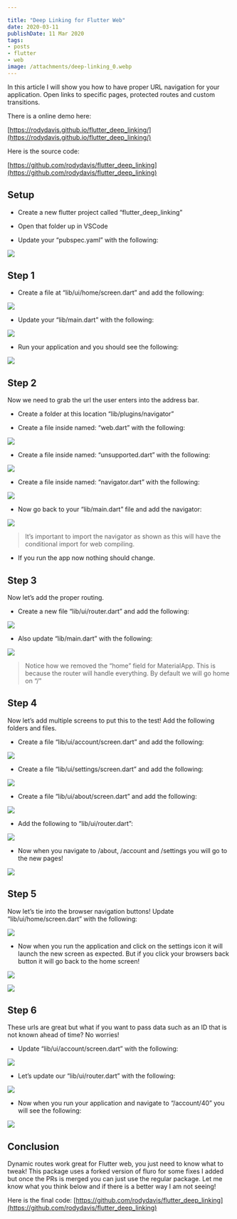 ```yaml
---

title: "Deep Linking for Flutter Web"
date: 2020-03-11
publishDate: 11 Mar 2020
tags:
- posts
- flutter
- web
image: /attachments/deep-linking_0.webp
---
```


In this article I will show you how to have proper URL navigation for your application. Open links to specific pages, protected routes and custom transitions.

There is a online demo here:

[https://rodydavis.github.io/flutter_deep_linking/](https://rodydavis.github.io/flutter_deep_linking/)

Here is the source code:

[https://github.com/rodydavis/flutter_deep_linking](https://github.com/rodydavis/flutter_deep_linking)

## Setup

* Create a new flutter project called “flutter_deep_linking”

* Open that folder up in VSCode

* Update your “pubspec.yaml” with the following:

![](/attachments/deep-linking_0.webp)

## Step 1

* Create a file at “lib/ui/home/screen.dart” and add the following:

![](/attachments/deep-linking_1.webp)

* Update your “lib/main.dart” with the following:

![](/attachments/deep-linking_2.webp)

* Run your application and you should see the following:

![](/attachments/deep-linking_3.webp)

## Step 2

Now we need to grab the url the user enters into the address bar.

* Create a folder at this location “lib/plugins/navigator”

* Create a file inside named: “web.dart” with the following:

![](/attachments/deep-linking_4.webp)

* Create a file inside named: “unsupported.dart” with the following:

![](/attachments/deep-linking_5.webp)

* Create a file inside named: “navigator.dart” with the following:

![](/attachments/deep-linking_6.webp)

* Now go back to your “lib/main.dart” file and add the navigator:

![](/attachments/deep-linking_7.webp)

> It’s important to import the navigator as shown as this will have the conditional import for web compiling.

* If you run the app now nothing should change.

## Step 3

Now let’s add the proper routing.

* Create a new file “lib/ui/router.dart” and add the following:

![](/attachments/deep-linking_8.webp)

* Also update “lib/main.dart” with the following:

![](/attachments/deep-linking_9.webp)

> Notice how we removed the “home” field for MaterialApp. This is because the router will handle everything. By default we will go home on “/”

## Step 4

Now let’s add multiple screens to put this to the test! Add the following folders and files.

* Create a file “lib/ui/account/screen.dart” and add the following:

![](/attachments/deep-linking_10.webp)

* Create a file “lib/ui/settings/screen.dart” and add the following:

![](/attachments/deep-linking_11.webp)

* Create a file “lib/ui/about/screen.dart” and add the following:

![](/attachments/deep-linking_12.webp)

* Add the following to “lib/ui/router.dart”:

![](/attachments/deep-linking_13.webp)

* Now when you navigate to /about, /account and /settings you will go to the new pages!

![](/attachments/deep-linking_14.webp)

## Step 5

Now let’s tie into the browser navigation buttons! Update “lib/ui/home/screen.dart” with the following:

![](/attachments/deep-linking_15.webp)

* Now when you run the application and click on the settings icon it will launch the new screen as expected. But if you click your browsers back button it will go back to the home screen!

![](/attachments/deep-linking_16.webp)

![](/attachments/deep-linking_17.webp)

## Step 6

These urls are great but what if you want to pass data such as an ID that is not known ahead of time? No worries!

* Update “lib/ui/account/screen.dart” with the following:

![](/attachments/deep-linking_18.webp)

* Let’s update our “lib/ui/router.dart” with the following:

![](/attachments/deep-linking_19.webp)

* Now when you run your application and navigate to “/account/40” you will see the following:

![](/attachments/deep-linking_20.webp)

## Conclusion

Dynamic routes work great for Flutter web, you just need to know what to tweak! This package uses a forked version of fluro for some fixes I added but once the PRs is merged you can just use the regular package. Let me know what you think below and if there is a better way I am not seeing!

Here is the final code: [https://github.com/rodydavis/flutter_deep_linking](https://github.com/rodydavis/flutter_deep_linking)
